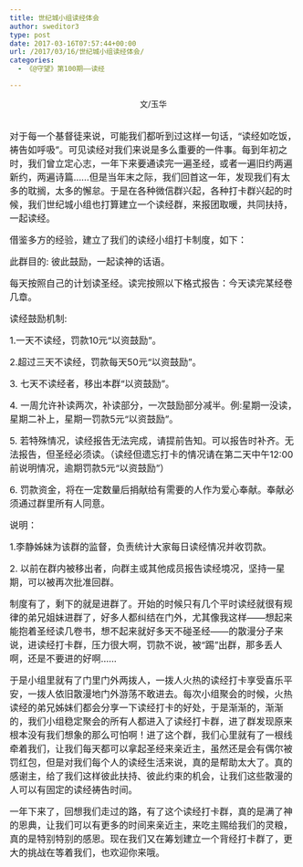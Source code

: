 ```yaml
---
title: 世纪城小组读经体会
author: sweditor3
type: post
date: 2017-03-16T07:57:44+00:00
url: /2017/03/16/世纪城小组读经体会/
categories:
  - 《@守望》第100期——读经

---
```

<p style="text-align: center;">
  文/玉华
</p>

<span style="font-size: 12pt;"><br /> 对于每一个基督徒来说，可能我们都听到过这样一句话，“读经如吃饭，祷告如呼吸”。可见读经对我们来说是多么重要的一件事。每到年初之时，我们曾立定心志，一年下来要通读完一遍圣经，或者一遍旧约两遍新约，两遍诗篇……但是当年末之际，我们回首这一年，发现我们有太多的耽搁，太多的懈怠。于是在各种微信群兴起，各种打卡群兴起的时候，我们世纪城小组也打算建立一个读经群，来报团取暖，共同扶持，一起读经。</span>

<span style="font-size: 12pt;">借鉴多方的经验，建立了我们的读经小组打卡制度，如下：</span>

<span style="font-size: 12pt;">此群目的: 彼此鼓励，一起读神的话语。</span>

<span style="font-size: 12pt;">每天按照自己的计划读圣经。读完按照以下格式报告：今天读完某经卷几章。</span>

<span style="font-size: 12pt;">读经鼓励机制:</span>

<span style="font-size: 12pt;">1.一天不读经，罚款10元“以资鼓励”。</span>

<span style="font-size: 12pt;">2.超过三天不读经，罚款每天50元“以资鼓励”。</span>

<span style="font-size: 12pt;">3. 七天不读经者，移出本群“以资鼓励”。</span>

<span style="font-size: 12pt;">4. 一周允许补读两次，补读部分，一次鼓励部分减半。例:星期一没读，星期二补上，星期一罚款5元“以资鼓励”。</span>

<span style="font-size: 12pt;">5. 若特殊情况，读经报告无法完成，请提前告知。可以报告时补齐。无法报告，但圣经必须读。（读经但遗忘打卡的情况请在第二天中午12:00前说明情况，逾期罚款5元“以资鼓励”）</span>

<span style="font-size: 12pt;">6. 罚款资金，将在一定数量后捐献给有需要的人作为爱心奉献。奉献必须通过群里所有人同意。</span>

<span style="font-size: 12pt;">说明：</span>

<span style="font-size: 12pt;">1.李静姊妹为该群的监督，负责统计大家每日读经情况并收罚款。</span>

<span style="font-size: 12pt;">2. 以前在群内被移出者，向群主或其他成员报告读经境况，坚持一星期，可以被再次批准回群。</span>

<span style="font-size: 12pt;">制度有了，剩下的就是进群了。开始的时候只有几个平时读经就很有规律的弟兄姐妹进群了，好多人都纠结在门外，尤其像我这样——想起来能抱着圣经读几卷书，想不起来就好多天不碰圣经——的散漫分子来说，进读经打卡群，压力很大啊，罚款不说，被“踢”出群，那多丢人啊，还是不要进的好啊……</span>

<span style="font-size: 12pt;">于是小组里就有了门里门外两拨人，一拨人火热的读经打卡享受喜乐平安，一拨人依旧散漫地门外游荡不敢进去。每次小组聚会的时候，火热读经的弟兄姊妹们都会分享一下读经打卡的好处，于是渐渐的，渐渐的，我们小组稳定聚会的所有人都进入了读经打卡群，进了群发现原来根本没有我们想象的那么可怕啊！进了这个群，我们心里就有了一根线牵着我们，让我们每天都可以拿起圣经来亲近主，虽然还是会有偶尔被罚红包，但是对我们每个人的读经生活来说，真的是帮助太大了。真的感谢主，给了我们这样彼此扶持、彼此约束的机会，让我们这些散漫的人可以有固定的读经祷告时间。</span>

<span style="font-size: 12pt;">一年下来了，回想我们走过的路，有了这个读经打卡群，真的是满了神的恩典，让我们可以有更多的时间来亲近主，来吃主赐给我们的灵粮，真的是特别特别的感恩。现在我们又在筹划建立一个背经打卡群了，更大的挑战在等着我们，也欢迎你来哦。</span>
